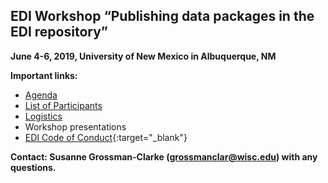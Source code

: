 ## EDI Workshop “Publishing data packages in the EDI repository”
 **June 4-6, 2019, University of New Mexico in Albuquerque, NM**

**Important links:**

* [Agenda](https://github.com/EDIorg/workshops/blob/master/Albuquerque_UNM_4-6June2019/Agenda.md)
* [List of Participants](https://github.com/EDIorg/workshops/blob/master/Albuquerque_UNM_4-6June2019/Participants.md)
* [Logistics](https://github.com/EDIorg/workshops/wiki/Logistics)
* Workshop presentations
* [EDI Code of Conduct](https://environmentaldatainitiative.org/about/environmental-data-initiative-code-of-conduct/){:target="_blank"}

**Contact: Susanne Grossman-Clarke (grossmanclar@wisc.edu) with any questions.**
